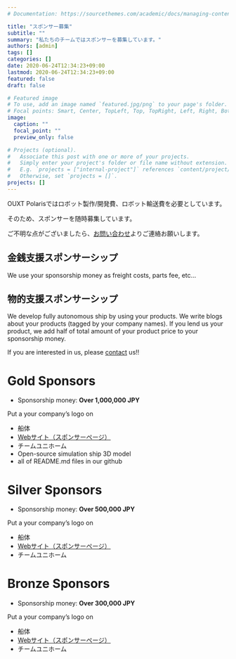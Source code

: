 ```yaml
---
# Documentation: https://sourcethemes.com/academic/docs/managing-content/

title: "スポンサー募集"
subtitle: ""
summary: "私たちのチームではスポンサーを募集しています。"
authors: [admin]
tags: []
categories: []
date: 2020-06-24T12:34:23+09:00
lastmod: 2020-06-24T12:34:23+09:00
featured: false
draft: false

# Featured image
# To use, add an image named `featured.jpg/png` to your page's folder.
# Focal points: Smart, Center, TopLeft, Top, TopRight, Left, Right, BottomLeft, Bottom, BottomRight.
image:
  caption: ""
  focal_point: ""
  preview_only: false

# Projects (optional).
#   Associate this post with one or more of your projects.
#   Simply enter your project's folder or file name without extension.
#   E.g. `projects = ["internal-project"]` references `content/project/deep-learning/index.md`.
#   Otherwise, set `projects = []`.
projects: []
---
```

OUXT Polarisではロボット製作/開発費、ロボット輸送費を必要としています。

そのため、スポンサーを随時募集しています。

ご不明な点がございましたら、[お問い合わせ](../../#contact)よりご連絡お願いします。

## 金銭支援スポンサーシップ

We use your sponsorship money as freight costs, parts fee, etc…

## 物的支援スポンサーシップ

We develop fully autonomous ship by using your products.
We write blogs about your products (tagged by your company names).
If you lend us your product, we add half of total amount of your product price to your sponsorship money.

If you are interested in us, please [contact](../../#contact) us!!

# Gold Sponsors
- Sponsorship money: **Over 1,000,000 JPY**

Put a your company’s logo on
- 船体
- [Webサイト（スポンサーページ）](../sponsor/)
- チームユニホーム
- Open-source simulation ship 3D model
- all of README.md files in our github

# Silver Sponsors

- Sponsorship money: **Over 500,000 JPY**

Put a your company’s logo on
- 船体
- [Webサイト（スポンサーページ）](../sponsor/)
- チームユニホーム

# Bronze Sponsors

- Sponsorship money: **Over 300,000 JPY**

Put a your company’s logo on
- 船体
- [Webサイト（スポンサーページ）](../sponsor/)
- チームユニホーム
